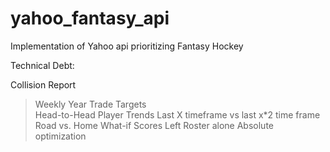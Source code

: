 # yahoo_fantasy_api
Implementation of Yahoo api prioritizing Fantasy Hockey

Technical Debt:

Collision Report
  > Weekly
  > Year
  > Trade Targets   
Head-to-Head Player Trends 
  > Last X timeframe vs last x*2 time frame
  > Road vs. Home
What-if Scores
  > Left Roster alone 
  > Absolute optimization

